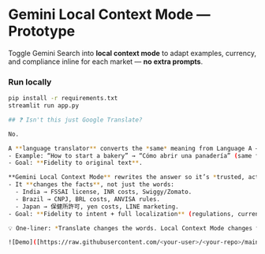 # Gemini Local Context Mode — Prototype

Toggle Gemini Search into **local context mode** to adapt examples, currency, and compliance inline for each market — **no extra prompts**.

### Run locally
```bash
pip install -r requirements.txt
streamlit run app.py

## ❓ Isn't this just Google Translate?

No.

A **language translator** converts the *same* meaning from Language A → Language B.
- Example: “How to start a bakery” → “Cómo abrir una panadería” (same facts, different language).
- Goal: **Fidelity to original text**.

**Gemini Local Context Mode** rewrites the answer so it’s *trusted, actionable, and relevant* **in a specific market**.
- It **changes the facts**, not just the words:
  - India → FSSAI license, INR costs, Swiggy/Zomato.
  - Brazil → CNPJ, BRL costs, ANVISA rules.
  - Japan → 保健所許可, yen costs, LINE marketing.
- Goal: **Fidelity to intent + full localization** (regulations, currency, examples, tone).

💡 One-liner: *Translate changes the words. Local Context Mode changes the world around those words so it feels like it was written for you.*

![Demo]([https://raw.githubusercontent.com/<your-user>/<your-repo>/main/assets/demo.gif](https://github.com/rumiza-shaikh/gemini-local-context-mode/blob/78befcd0d6e1ae57fd86b6744d1fee47e9dc6b38/assets/demo.gif))



